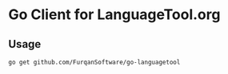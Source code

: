 # Go Client for LanguageTool.org

## Usage

```
go get github.com/FurqanSoftware/go-languagetool
```